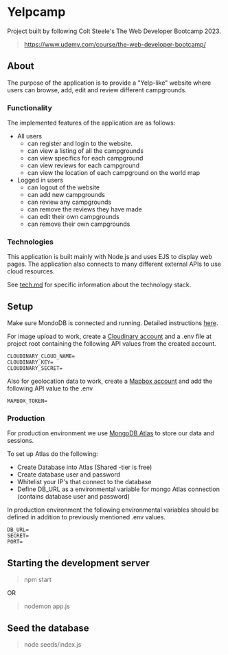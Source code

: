 # Yelpcamp

Project built by following Colt Steele's The Web Developer Bootcamp 2023.

> https://www.udemy.com/course/the-web-developer-bootcamp/

## About

The purpose of the application is to provide a "Yelp-like" website where users can browse, add, edit and review different campgrounds.

### Functionality

The implemented features of the application are as follows:

- All users
  - can register and login to the website.
  - can view a listing of all the campgrounds
  - can view specifics for each campground
  - can view reviews for each campground
  - can view the location of each campground on the world map
- Logged in users
  - can logout of the website
  - can add new campgrounds
  - can review any campgrounds
  - can remove the reviews they have made
  - can edit their own campgrounds
  - can remove their own campgrounds

### Technologies

This application is built mainly with Node.js and uses EJS to display web pages. The application also connects to many different external APIs to use cloud resources.

See [tech.md](tech.md) for specific information about the technology stack.

## Setup

Make sure MondoDB is connected and running. Detailed instructions [here](https://zarkom.net/blogs/how-to-install-mongodb-for-development-in-windows-3328).

For image upload to work, create a [Cloudinary account](https://cloudinary.com/) and a .env file at project root containing the following API values from the created account.

```
CLOUDINARY_CLOUD_NAME=
CLOUDINARY_KEY=
CLOUDINARY_SECRET=
```

Also for geolocation data to work, create a [Mapbox account](https://www.mapbox.com/) and add the following API value to the .env

```
MAPBOX_TOKEN=
```

### Production

For production environment we use [MongoDB Atlas](https://www.mongodb.com/products/platform/cloud) to store our data and sessions.

To set up Atlas do the following:

- Create Database into Atlas (Shared -tier is free)
- Create database user and password
- Whitelist your IP's that connect to the database
- Define DB_URL as a environmental variable for mongo Atlas connection (contains database user and password)

In production environment the following environmental variables should be defined in addition to previously mentioned .env values.

```
DB_URL=
SECRET=
PORT=
```

## Starting the development server

> npm start

OR

> nodemon app.js

## Seed the database

> node seeds/index.js
